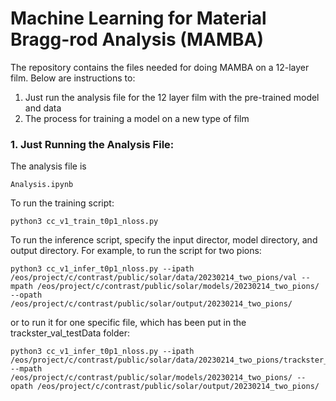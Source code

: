 # Machine Learning for Material Bragg-rod Analysis (MAMBA)

The repository contains the files needed for doing MAMBA on a 12-layer film. Below are instructions to:
1. Just run the analysis file for the 12 layer film with the pre-trained model and data
2. The process for training a model on a new type of film

### 1. Just Running the Analysis File:

The analysis file is 
```
Analysis.ipynb
```

To run the training script:

```
python3 cc_v1_train_t0p1_nloss.py
```
To run the inference script, specify the input director, model directory, and output directory. For example, to run the script for two pions:

```
python3 cc_v1_infer_t0p1_nloss.py --ipath /eos/project/c/contrast/public/solar/data/20230214_two_pions/val --mpath /eos/project/c/contrast/public/solar/models/20230214_two_pions/ --opath /eos/project/c/contrast/public/solar/output/20230214_two_pions/
```

or to run it for one specific file, which has been put in the trackster_val_testData folder:
```
python3 cc_v1_infer_t0p1_nloss.py --ipath /eos/project/c/contrast/public/solar/data/20230214_two_pions/trackster_val_testData --mpath /eos/project/c/contrast/public/solar/models/20230214_two_pions/ --opath /eos/project/c/contrast/public/solar/output/20230214_two_pions/
```
